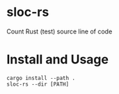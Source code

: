sloc-rs
=======

Count Rust (test) source line of code


Install and Usage
=====
```
cargo install --path .
sloc-rs --dir [PATH]
```
